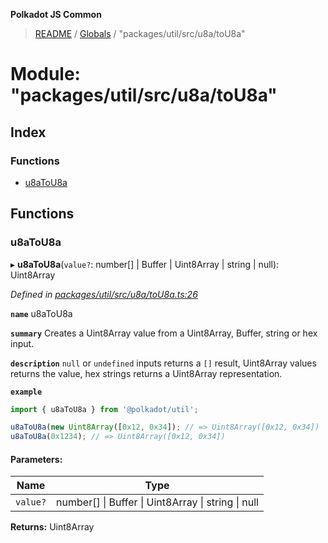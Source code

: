 **Polkadot JS Common**

> [README](../README.md) / [Globals](../globals.md) / "packages/util/src/u8a/toU8a"

# Module: "packages/util/src/u8a/toU8a"

## Index

### Functions

* [u8aToU8a](_packages_util_src_u8a_tou8a_.md#u8atou8a)

## Functions

### u8aToU8a

▸ **u8aToU8a**(`value?`: number[] \| Buffer \| Uint8Array \| string \| null): Uint8Array

*Defined in [packages/util/src/u8a/toU8a.ts:26](https://github.com/polkadot-js/common/blob/c366e637/packages/util/src/u8a/toU8a.ts#L26)*

**`name`** u8aToU8a

**`summary`** Creates a Uint8Array value from a Uint8Array, Buffer, string or hex input.

**`description`** 
`null` or `undefined` inputs returns a `[]` result, Uint8Array values returns the value, hex strings returns a Uint8Array representation.

**`example`** 
<BR>

```javascript
import { u8aToU8a } from '@polkadot/util';

u8aToU8a(new Uint8Array([0x12, 0x34]); // => Uint8Array([0x12, 0x34])
u8aToU8a(0x1234); // => Uint8Array([0x12, 0x34])
```

#### Parameters:

Name | Type |
------ | ------ |
`value?` | number[] \| Buffer \| Uint8Array \| string \| null |

**Returns:** Uint8Array
